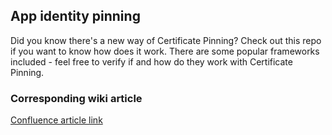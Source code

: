 ## App identity pinning

Did you know there's a new way of Certificate Pinning? Check out this repo if you want to know how does it work. There are some popular frameworks included - feel free to verify if and how do they work with Certificate Pinning.

### Corresponding wiki article

[Confluence article link](https://netguru.atlassian.net/wiki/spaces/IOS/pages/3330539652/WIP+App+identity+pinning)

